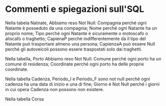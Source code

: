 # Commenti e spiegazioni sull'SQL

Nella tabela Natnate, Abbiamo reso Not Null:
Compagnia perché ogni Natante è posseduto da una compagnia;
Nome perché ogni Natante ha un proprio nome;
Tipo perché ogni Natante è sicuramente o motoscafo o aliscafo o traghetto;
CapienaP perché indifferentemente da il tipo del Natante può trasportare almeno una persona;
CapienzaA può essere Null perché gli autoveicoli possono essere traspostati solo dai traghetti.

Nella tabella, Porto Abbiamo reso Not Null:
Comune perché ogni porto ha un comune di residenza;
Coordinate perché ogni porto ha delle proprie coordinate.

Nella tabella Cadenza, Periodo_I e Periodo_F sono not null perché ogni cadenza ha una data di inizio e una di fine;
Giorno è Not Null perché i giorni in cui opera Cadenza non possono non esistere.

Nella tabella Corsa
